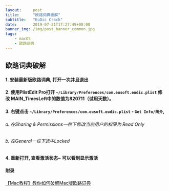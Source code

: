 ```yaml
---
layout:     post
title:      "欧路词典破解"
subtitle:   "EuDic Crack"
date:       2019-07-21T17:27:49+08:00
banner_img: /img/post_banner_common.jpg
tags:
    - macOS
    - 欧路词典
---
```

## 欧路词典破解
#### 1. 安装最新版欧路词典, 打开一次并且退出
#### 2. 使用PlistEdit Pro打开 `~/Library/Preferences/com.eusoft.eudic.plist` 修改 MAIN_TimesLeft中的数值为820711（试用天数）。
#### 3. 右键点击 `~/Library/Preferences/com.eusoft.eudic.plist` - `Get Info/简介`, 

###### a. 在Sharing & Permissions一栏下修改当前用户的权限为 Read Only 
###### b. 在General一栏下选中Locked 

#### 4. 重新打开, 查看激活状态~ 可以看到显示激活


#### 附录
[【Mac教程】教你如何破解Mac版欧路词典](https://www.macdu.org/17456.html)
